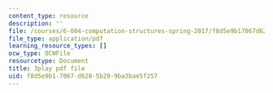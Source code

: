 ```yaml
---
content_type: resource
description: ''
file: /courses/6-004-computation-structures-spring-2017/f8d5e9b17067d6285b299ba3bae5f257_Sj18t7hdbt8.pdf
file_type: application/pdf
learning_resource_types: []
ocw_type: OCWFile
resourcetype: Document
title: 3play pdf file
uid: f8d5e9b1-7067-d628-5b29-9ba3bae5f257
---
```

